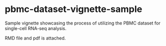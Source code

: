 # pbmc-dataset-vignette-sample
Sample vignette showcasing the process of utilizing the PBMC dataset for single-cell RNA-seq analysis.

RMD file and pdf is attached.
